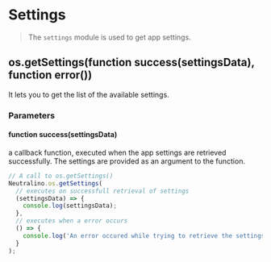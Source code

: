 # Settings

> The `settings` module is used to get app settings.

## os.getSettings(function success(settingsData), function error())
It lets you to get the list of the available settings.

### Parameters 
#### function success(settingsData)
a callback function, executed when the app settings are retrieved successfully. The settings are provided as an argument to the function.

```javascript
// A call to os.getSettings()
Neutralino.os.getSettings(
  // executes on successfull retrieval of settings
  (settingsData) => {
    console.log(settingsData);
  },
  // executes when a error occurs
  () => {
    console.log('An error occured while trying to retrieve the settings.');
  }
);
```
